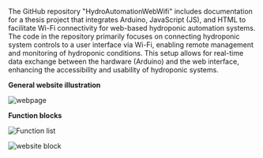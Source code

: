 The GitHub repository "HydroAutomationWebWifi" includes documentation for a thesis project that integrates Arduino, JavaScript (JS), and HTML to facilitate Wi-Fi connectivity for web-based hydroponic automation systems. The code in the repository primarily focuses on connecting hydroponic system controls to a user interface via Wi-Fi, enabling remote management and monitoring of hydroponic conditions. This setup allows for real-time data exchange between the hardware (Arduino) and the web interface, enhancing the accessibility and usability of hydroponic systems.

 **General website illustration**

![webpage](https://github.com/enerelenkh25/HydroAutomationWebWifi/assets/155927333/a0800aef-0c3f-4c46-8688-2c3dc37e6d48)

**Function blocks**

![Function list](https://github.com/enerelenkh25/HydroAutomationWebWifi/assets/155927333/25542793-a327-49c2-89b8-04b341c93a55)

![website block](https://github.com/enerelenkh25/HydroAutomationWebWifi/assets/155927333/70dd511d-9600-456d-a6ce-8babca74e2a6)
